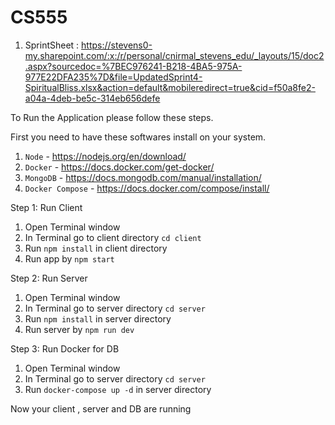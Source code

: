 # CS555
1. SprintSheet : https://stevens0-my.sharepoint.com/:x:/r/personal/cnirmal_stevens_edu/_layouts/15/doc2.aspx?sourcedoc=%7BEC976241-B218-4BA5-975A-977E22DFA235%7D&file=UpdatedSprint4-SpiritualBliss.xlsx&action=default&mobileredirect=true&cid=f50a8fe2-a04a-4deb-be5c-314eb656defe

To Run the Application please follow these steps.

First you need to have these softwares install on your system. 

1) `Node` - https://nodejs.org/en/download/
2) `Docker` - https://docs.docker.com/get-docker/
3) `MongoDB` - https://docs.mongodb.com/manual/installation/
4) `Docker Compose` - https://docs.docker.com/compose/install/

Step 1: Run Client 
1) Open Terminal window
2) In Terminal go to client directory `cd client`
3) Run `npm install` in client directory
4) Run app by `npm start`

Step 2: Run Server
1) Open Terminal window
2) In Terminal go to server directory `cd server`
3) Run `npm install` in server directory
4) Run server by `npm run dev`

Step 3: Run Docker for DB
1) Open Terminal window
2) In Terminal go to server directory `cd server`
3) Run `docker-compose up -d` in server directory

Now your client , server and DB are running
